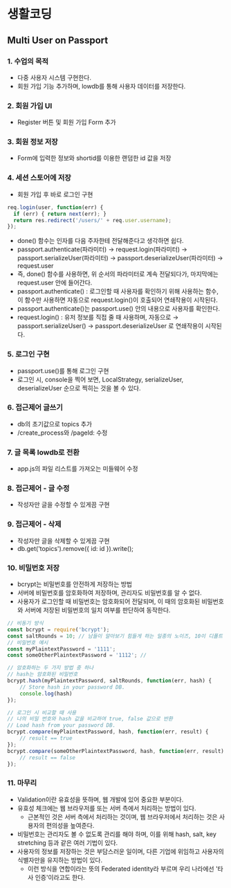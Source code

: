 # 생활코딩

## Multi User on Passport

### 1. 수업의 목적

- 다중 사용자 시스템 구현한다.
- 회원 가입 기능 추가하며, lowdb를 통해 사용자 데이터를 저장한다.

### 2. 회원 가입 UI

- Register 버튼 및 회원 가입 Form 추가

### 3. 회원 정보 저장

- Form에 입력한 정보와 shortid를 이용한 랜덤한 id 값을 저장

### 4. 세션 스토어에 저장

- 회원 가입 후 바로 로그인 구현

```javascript
req.login(user, function(err) {
  if (err) { return next(err); }
  return res.redirect('/users/' + req.user.username);
});
```

- done() 함수는 인자를 다음 주자한테 전달해준다고 생각하면 쉽다.
- passport.authenticate(파라미터) → request.login(파라미터) → passport.serializeUser(파라미터) → passport.deserializeUser(파라미터) -> request.user
- 즉, done() 함수를 사용하면, 위 순서의 파라미터로 계속 전달되다가, 마지막에는 request.user 안에 들어간다.
- passport.authenticate() : 로그인할 때 사용자를 확인하기 위해 사용하는 함수, 이 함수만 사용하면 자동으로 request.login()이 호출되어 연쇄작용이 시작된다.
- passport.authenticate()는 passport.use() 안의 내용으로 사용자를 확인한다.
- request.login() : 유저 정보를 직접 줄 때 사용하며, 자동으로 → passport.serializeUser() → passport.deserializeUser 로 연쇄작용이 시작된다.

### 5. 로그인 구현

- passport.use()를 통해 로그인 구현
- 로그인 시, console을 찍어 보면, LocalStrategy, serializeUser, deserializeUser 순으로 찍히는 것을 볼 수 있다.

### 6. 접근제어 글쓰기

- db의 초기값으로 topics 추가
- /create_process와 /pageId: 수정

### 7. 글 목록 lowdb로 전환

- app.js의 파일 리스트를 가져오는 미들웨어 수정

### 8. 접근제어 - 글 수정

- 작성자만 글을 수정할 수 있게끔 구현

### 9. 접근제어 - 삭제

- 작성자만 글을 삭제할 수 있게끔 구현
- db.get('topics').remove({ id: id }).write();

### 10. 비밀번호 저장

- bcrypt는 비밀번호를 안전하게 저장하는 방법
- 서버에 비밀번호를 암호화하여 저장하며, 관리자도 비밀번호를 알 수 없다.
- 사용자가 로그인할 때 비밀번호는 암호화되어 전달되며, 이 때의 암호화된 비밀번호와 서버에 저장된 비밀번호의 일치 여부를 판단하여 동작한다.


```javascript
// 비동기 방식
const bcrypt = require('bcrypt');
const saltRounds = 10; // 남들이 알아보기 힘들게 하는 일종의 노이즈, 10이 디폴트 값
// 비밀번호 예시
const myPlaintextPassword = '1111';
const someOtherPlaintextPassword = '1112'; //

// 암호화하는 두 가지 방법 중 하나
// hash는 암호화된 비밀번호
bcrypt.hash(myPlaintextPassword, saltRounds, function(err, hash) {
    // Store hash in your password DB.
    console.log(hash)
});
```

```javascript
// 로그인 시 비교할 때 사용
// 나의 비밀 번호와 hash 값을 비교하여 true, false 값으로 반환
// Load hash from your password DB.
bcrypt.compare(myPlaintextPassword, hash, function(err, result) {
    // result == true
});
bcrypt.compare(someOtherPlaintextPassword, hash, function(err, result) {
    // result == false
});
```

### 11. 마무리

- Validation이란 유효성을 뜻하며, 웹 개발에 있어 중요한 부분이다.
- 유효성 체크에는 웹 브라우저를 또는 서버 측에서 처리하는 방법이 있다.
  - 근본적인 것은 서버 측에서 처리하는 것이며, 웹 브라우저에서 처리하는 것은 사용자의 편의성을 높여준다.
- 비밀번호는 관리자도 볼 수 없도록 관리를 해야 하며, 이를 위해 hash, salt, key stretching 등과 같은 여러 기법이 있다.
- 사용자의 정보를 저장하는 것은 부담스러운 일이며, 다른 기업에 위임하고 사용자의 식별자만을 유지하는 방법이 있다.
  - 이런 방식을 연합이라는 뜻의 Federated identity라 부르며 우리 나라에선 '타사 인증'이라고도 한다.

